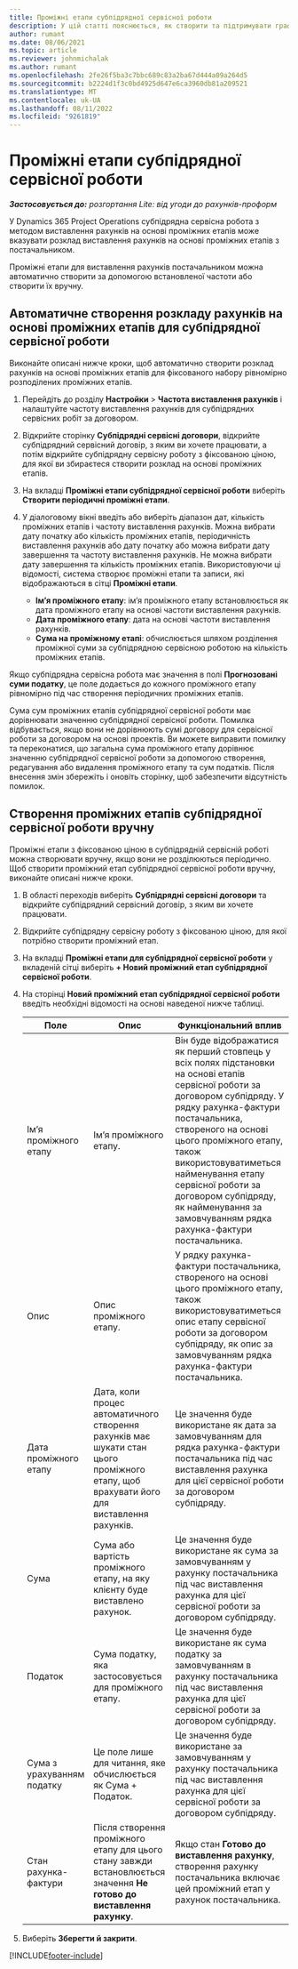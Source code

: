 ```yaml
---
title: Проміжні етапи субпідрядної сервісної роботи
description: У цій статті пояснюється, як створити та підтримувати графік рахунків-фактур на основі проміжних етапів для субпідряду з постачальником.
author: rumant
ms.date: 08/06/2021
ms.topic: article
ms.reviewer: johnmichalak
ms.author: rumant
ms.openlocfilehash: 2fe26f5ba3c7bbc689c83a2ba67d444a09a264d5
ms.sourcegitcommit: b2224d1f3c0bd4925d647e6ca3960db81a209521
ms.translationtype: MT
ms.contentlocale: uk-UA
ms.lasthandoff: 08/11/2022
ms.locfileid: "9261819"
---
```

# <a name="subcontract-line-milestones"></a>Проміжні етапи субпідрядної сервісної роботи

_**Застосовується до:** розгортання Lite: від угоди до рахунків-проформ_

У Dynamics 365 Project Operations субпідрядна сервісна робота з методом виставлення рахунків на основі проміжних етапів може вказувати розклад виставлення рахунків на основі проміжних етапів з постачальником.

Проміжні етапи для виставлення рахунків постачальником можна автоматично створити за допомогою встановленої частоти або створити їх вручну.

## <a name="automatically-create-a-milestone-based-invoice-schedule-for-a-subcontract-line"></a>Автоматичне створення розкладу рахунків на основі проміжних етапів для субпідрядної сервісної роботи

Виконайте описані нижче кроки, щоб автоматично створити розклад рахунків на основі проміжних етапів для фіксованого набору рівномірно розподілених проміжних етапів.

1. Перейдіть до розділу **Настройки** > **Частота виставлення рахунків** і налаштуйте частоту виставлення рахунків для субпідрядних сервісних робіт за договором.
2. Відкрийте сторінку **Субпідрядні сервісні договори**, відкрийте субпідрядний сервісний договір, з яким ви хочете працювати, а потім відкрийте субпідрядну сервісну роботу з фіксованою ціною, для якої ви збираєтеся створити розклад на основі проміжних етапів.
3. На вкладці **Проміжні етапи субпідрядної сервісної роботи** виберіть **Створити періодичні проміжні етапи**.
4. У діалоговому вікні введіть або виберіть діапазон дат, кількість проміжних етапів і частоту виставлення рахунків. Можна вибрати дату початку або кількість проміжних етапів, періодичність виставлення рахунків або дату початку або можна вибрати дату завершення та частоту виставлення рахунків. Не можна вибрати дату завершення та кількість проміжних етапів.
Використовуючи ці відомості, система створює проміжні етапи та записи, які відображаються в сітці **Проміжні етапи**.

   - **Ім’я проміжного етапу**: ім’я проміжного етапу встановлюється як дата проміжного етапу на основі частоти виставлення рахунків.
   - **Дата проміжного етапу**: дата на основі частоти виставлення рахунків.
   - **Сума на проміжному етапі**: обчислюється шляхом розділення проміжної суми за субпідрядною сервісною роботою на кількість проміжних етапів.

Якщо субпідрядна сервісна робота має значення в полі **Прогнозовані суми податку**, це поле додається до кожного проміжного етапу рівномірно під час створення періодичних проміжних етапів.

Сума сум проміжних етапів субпідрядної сервісної роботи має дорівнювати значенню субпідрядної сервісної роботи. Помилка відбувається, якщо вони не дорівнюють сумі договору для сервісної роботи за договором на основі проектів. Ви можете виправити помилку та переконатися, що загальна сума проміжного етапу дорівнює значенню субпідрядної сервісної роботи за допомогою створення, редагування або видалення проміжного етапу та сум податків. Після внесення змін збережіть і оновіть сторінку, щоб забезпечити відсутність помилок.

## <a name="manually-create-subcontract-line-milestones"></a>Створення проміжних етапів субпідрядної сервісної роботи вручну

Проміжні етапи з фіксованою ціною в субпідрядній сервісній роботі можна створювати вручну, якщо вони не розділюються періодично. Щоб створити проміжний етап субпідрядної сервісної роботи вручну, виконайте описані нижче кроки.

1. В області переходів виберіть **Субпідрядні сервісні договори** та відкрийте субпідрядний сервісний договір, з яким ви хочете працювати.
2. Відкрийте субпідрядну сервісну роботу з фіксованою ціною, для якої потрібно створити проміжний етап.
3. На вкладці **Проміжні етапи для субпідрядної сервісної роботи** у вкладеній сітці виберіть **+ Новий проміжний етап субпідрядної сервісної роботи**.
4. На сторінці **Новий проміжний етап субпідрядної сервісної роботи** введіть необхідні відомості на основі наведеної нижче таблиці.

    | Поле | Опис |Функціональний вплив|
    | --- | --- |----------------------|
    | Ім’я проміжного етапу | Ім’я проміжного етапу. |Він буде відображатися як перший стовпець у всіх полях підстановки на основі етапів сервісної роботи за договором субпідряду. У рядку рахунка-фактури постачальника, створеного на основі цього проміжного етапу, також використовуватиметься найменування етапу сервісної роботи за договором субпідряду, як найменування за замовчуванням рядка рахунка-фактури постачальника.|
    | Опис | Опис проміжного етапу. |У рядку рахунка-фактури постачальника, створеного на основі цього проміжного етапу, також використовуватиметься опис етапу сервісної роботи за договором субпідряду, як опис за замовчуванням рядка рахунка-фактури постачальника.|
    | Дата проміжного етапу | Дата, коли процес автоматичного створення рахунків має шукати стан цього проміжного етапу, щоб врахувати його для виставлення рахунків.| Це значення буде використане як дата за замовчуванням для рядка рахунка-фактури постачальника під час виставлення рахунка для цієї сервісної роботи за договором субпідряду. |
    | Сума | Сума або вартість проміжного етапу, на яку клієнту буде виставлено рахунок. |Це значення буде використане як сума за замовчуванням у рахунку постачальника під час виставлення рахунка для цієї сервісної роботи за договором субпідряду. |
    | Податок | Сума податку, яка застосовується для проміжного етапу.| Це значення буде використане як сума податку за замовчуванням в рахунку постачальника під час виставлення рахунка для цієї сервісної роботи за договором субпідряду. |
    | Сума з урахуванням податку | Це поле лише для читання, яке обчислюється як Сума + Податок.|Це значення буде використане за замовчуванням у рахунку постачальника під час виставлення рахунка для цієї сервісної роботи за договором субпідряду. |
    | Стан рахунка-фактури | Після створення проміжного етапу для цього стану завжди встановлюється значення **Не готово до виставлення рахунку**.|  Якщо стан **Готово до виставлення рахунку**, створення рахунку постачальника включає цей проміжний етап у рахунок постачальника. |

5. Виберіть **Зберегти й закрити**.


[!INCLUDE[footer-include](../../includes/footer-banner.md)]
